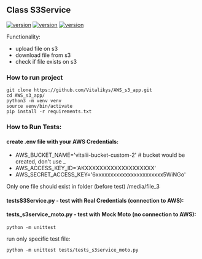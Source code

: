 ## Class S3Service
[![version](https://img.shields.io/badge/python-3.10-green)](https://semver.org)
[![version](https://img.shields.io/badge/boto%5Bs3%5D-1.26.87-green)](https://semver.org)
[![version](https://img.shields.io/badge/unittest-latest-green)](https://semver.org)


Functionality: 
* upload file on s3 
* download file from s3
* check if file exists on s3

### How to run project
```shell
git clone https://github.com/Vitalikys/AWS_s3_app.git
cd AWS_s3_app/
python3 -m venv venv
source venv/bin/activate
pip install -r requirements.txt
```

### How to Run Tests:  
#### create .env file with your AWS Credentials:
- AWS_BUCKET_NAME='vitalii-bucket-custom-2' # bucket would be created, don't use _
- AWS_ACCESS_KEY_ID='AKXXXXXXXXXXXXXXXXXXX'
- AWS_SECRET_ACCESS_KEY='6xxxxxxxxxxxxxxxxxxxxxxx5WiNGo'

Only one file should exist in folder (before test) /media/file_3

#### testsS3Service.py - test with Real Credentials (connection to AWS):
#### tests_s3service_moto.py - test with Mock Moto (no connection to AWS):

```shell
python -m unittest
```
run only specific test file:
```shell
python -m unittest tests/tests_s3service_moto.py
```


